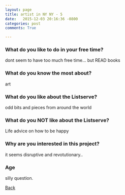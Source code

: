 ```yaml
---
layout: page
title: artist in NY NY - 5
date:   2015-12-03 20:16:36 -0800
categories: post
comments: True

---
```


### What do you like to do in your free time?
<p>dont seem to have too much free time... but READ books</p>

### What do you know the most about?
<p>art</p>

### What do you like about the Listserve?
<p>odd bits and pieces from around the world</p>

### What do you NOT like about the Listserve?
<p>Life advice on how to be happy</p>

### Why are you interested in this project?
<p>it seems disruptive and revotutionary..</p>

### Age
<p>silly question.</p>

[Back][1]

[1]: /home/responders/all